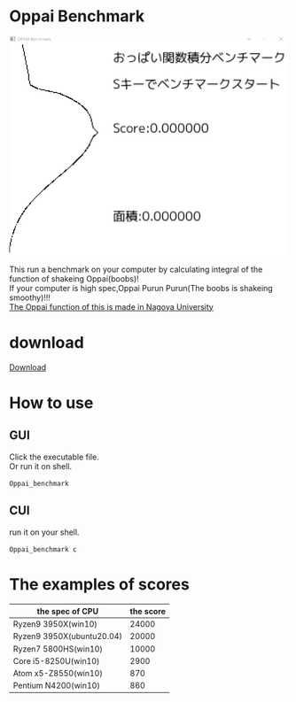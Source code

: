 # Oppai Benchmark

![Oppai](https://github.com/PenguinCabinet/Oppai_benchmark/raw/master/explanation/Oppai.gif)

This run a benchmark on your computer by calculating integral of the function of shakeing Oppai(boobs)!\
If your computer is high spec,Oppai Purun Purun(The boobs is shakeing smoothy)!!!\
[The Oppai function of this is made in Nagoya University](https://www.desmos.com/calculator/i05puaquwh)

# download
[Download](https://github.com/PenguinCabinet/Oppai_benchmark/releases/latest)

# How to use

## GUI
Click the executable file.\
Or run it on shell.
```shell
Oppai_benchmark
```

## CUI
run it on your shell.
```shell
Oppai_benchmark c
```


# The examples of scores

the spec of CPU |the score 
--- | ---
Ryzen9 3950X(win10) | 24000
Ryzen9 3950X(ubuntu20.04) | 20000
Ryzen7 5800HS(win10)| 10000
Core i5-8250U(win10)|2900
Atom x5-Z8550(win10)|870
Pentium N4200(win10)|860
